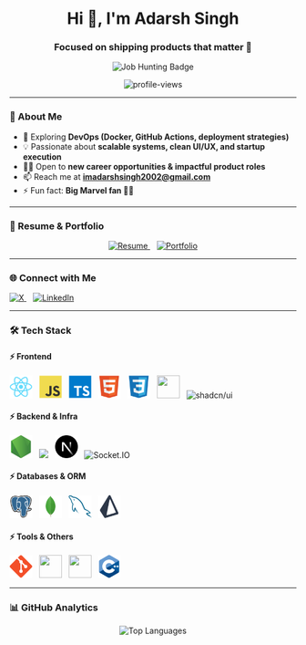 <h1 align="center">Hi 👋, I'm Adarsh Singh</h1>
<h3 align="center">Focused on shipping products that matter 🚀</h3>

<p align="center">
  <img src="https://img.shields.io/badge/💼-Currently%20looking%20for%20roles-blue?style=for-the-badge" alt="Job Hunting Badge" />
</p>

<p align="center">
  <img src="https://komarev.com/ghpvc/?username=devadarshh&label=Profile%20views&color=0e75b6&style=flat" alt="profile-views" />
</p>

---

### 🚀 About Me  
- 🌱 Exploring **DevOps (Docker, GitHub Actions, deployment strategies)**  
- 💡 Passionate about **scalable systems, clean UI/UX, and startup execution**  
- 👨‍💻 Open to **new career opportunities & impactful product roles**  
- 📫 Reach me at **imadarshsingh2002@gmail.com**  
- ⚡ Fun fact: **Big Marvel fan 🦸‍♂️**

---
### 📄 Resume & Portfolio  

<p align="center">
  <a href="https://bit.ly/42GX15H" target="_blank">
    <img src="https://img.shields.io/badge/📄-View%20My%20Resume-blue?style=for-the-badge&logo=googledrive" alt="Resume" />
  </a>
  &nbsp;&nbsp;
  <a href="https://devadarshh.vercel.app/" target="_blank">
    <img src="https://img.shields.io/badge/🌐-Visit%20My%20Portfolio-green?style=for-the-badge&logo=vercel" alt="Portfolio" />
  </a>
</p>

---
### 🌐 Connect with Me  
<p align="left">
<a href="https://x.com/imadarsh2002" target="_blank">
  <img src="https://cdn.jsdelivr.net/gh/simple-icons/simple-icons/icons/x.svg" alt="X" width="32" height="32"/>
</a>
&nbsp;&nbsp;
<a href="https://linkedin.com/in/imadarsh-singh" target="_blank">
  <img src="https://cdn.jsdelivr.net/gh/devicons/devicon/icons/linkedin/linkedin-original.svg" alt="LinkedIn" width="32" height="32"/>
</a>
</p>

---

### 🛠️ Tech Stack  

#### ⚡ Frontend  
<p align="left">
  <img src="https://raw.githubusercontent.com/devicons/devicon/master/icons/react/react-original.svg" width="40" height="40"/> &nbsp;
  <img src="https://raw.githubusercontent.com/devicons/devicon/master/icons/javascript/javascript-original.svg" width="40" height="40"/> &nbsp;
  <img src="https://raw.githubusercontent.com/devicons/devicon/master/icons/typescript/typescript-original.svg" width="40" height="40"/> &nbsp;
  <img src="https://raw.githubusercontent.com/devicons/devicon/master/icons/html5/html5-original.svg" width="40" height="40"/> &nbsp;
  <img src="https://raw.githubusercontent.com/devicons/devicon/master/icons/css3/css3-original.svg" width="40" height="40"/> &nbsp;
  <img src="https://www.vectorlogo.zone/logos/tailwindcss/tailwindcss-icon.svg" width="40" height="40"/> &nbsp;
  <img src="https://ui.shadcn.com/favicon.ico" width="40" height="40" alt="shadcn/ui"/>
</p>

#### ⚡ Backend & Infra  
<p align="left">
  <img src="https://raw.githubusercontent.com/devicons/devicon/master/icons/nodejs/nodejs-original.svg" width="40" height="40"/> &nbsp;
  <img src="https://img.shields.io/badge/Express.js-000000?style=for-the-badge&logo=express&logoColor=white" height="40"/> &nbsp;
  <img src="https://raw.githubusercontent.com/devicons/devicon/master/icons/nextjs/nextjs-original.svg" width="40" height="40"/> &nbsp;
  <img src="https://upload.wikimedia.org/wikipedia/commons/9/96/Socket-io.svg" width="40" height="40" alt="Socket.IO"/>
</p>

#### ⚡ Databases & ORM  
<p align="left">
  <img src="https://raw.githubusercontent.com/devicons/devicon/master/icons/postgresql/postgresql-original.svg" width="40" height="40"/> &nbsp;
  <img src="https://raw.githubusercontent.com/devicons/devicon/master/icons/mongodb/mongodb-original.svg" width="40" height="40"/> &nbsp;
  <img src="https://raw.githubusercontent.com/devicons/devicon/master/icons/mysql/mysql-original.svg" width="40" height="40"/> &nbsp;
  <img src="https://raw.githubusercontent.com/devicons/devicon/master/icons/prisma/prisma-original.svg" width="40" height="40"/>
</p>

#### ⚡ Tools & Others  
<p align="left">
  <img src="https://raw.githubusercontent.com/devicons/devicon/master/icons/git/git-original.svg" width="40" height="40"/> &nbsp;
  <img src="https://www.vectorlogo.zone/logos/getpostman/getpostman-icon.svg" width="40" height="40"/> &nbsp;
  <img src="https://www.vectorlogo.zone/logos/figma/figma-icon.svg" width="40" height="40"/> &nbsp;
  <img src="https://raw.githubusercontent.com/devicons/devicon/master/icons/cplusplus/cplusplus-original.svg" width="40" height="40"/>
</p>

---

### 📊 GitHub Analytics  

<p align="center">
  <img src="https://github-readme-stats.vercel.app/api/top-langs/?username=devadarshh&layout=compact&theme=radical" alt="Top Languages" height="160"/>
</p>
